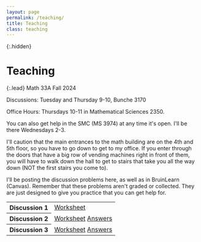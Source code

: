 ```yaml
---
layout: page
permalink: /teaching/
title: Teaching
class: teaching
---
```


{:.hidden}
# Teaching

{:.lead}
Math 33A Fall 2024

Discussions: Tuesday and Thursday 9-10, Bunche 3170

Office Hours: Thursdays 10-11 in Mathematical Sciences 2350.

You can also get help in the SMC (MS 3974) at any time it's open. I'll be there Wednesdays 2-3.

I'll caution that the main entrances to the math building are on the 4th and 5th floor, so you have to go down to get to my office. If you enter through the doors that have a big row of vending machines right in front of them, you will have to walk down the hall to get to stairs that take you all the way down (NOT the first stairs you come to).

I'll be posting the discussion problems here, as well as in BruinLearn (Canvas). Remember that these problems aren't graded or collected. They are just designed to give you practice that you can get help for.

<table>
  <tr> <th>Discussion 1</th> <td><a href="/assets/33A-Worksheet1-F24.pdf"><i class="far fa-file-pdf" aria-hidden="true"></i> Worksheet</a></td></tr>
  <tr> <th>Discussion 2</th> <td><a href="/assets/33A-Worksheet2-F24.pdf"><i class="far fa-file-pdf" aria-hidden="true"></i> Worksheet</a> <a href="/assets/33A-Worksheet2-Answers-F24.pdf"><i class="far fa-file-pdf" aria-hidden="true"></i> Answers</a></td></tr>
  <tr> <th>Discussion 3</th> <td><a href="/assets/33A-Worksheet3-F24.pdf"><i class="far fa-file-pdf" aria-hidden="true"></i> Worksheet</a> <a href="/assets/33A-Worksheet3-Answers-F24.pdf"><i class="far fa-file-pdf" aria-hidden="true"></i> Answers</a></td></tr>
</table>
